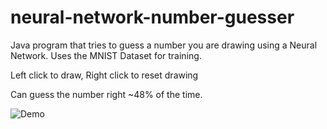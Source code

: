# neural-network-number-guesser
Java program that tries to guess a number you are drawing using a Neural Network. 
Uses the MNIST Dataset for training. 

Left click to draw, Right click to reset drawing

Can guess the number right ~48% of the time.






![Demo](https://cdn.discordapp.com/attachments/929523693024075897/933152031718383616/Neural_Number_Guesser_2022-01-18_19-07-24.gif)
